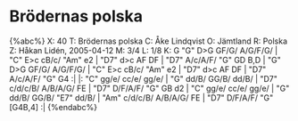 # Brödernas polska

{%abc%}
X: 40
T: Brödernas polska
C: Åke Lindqvist
O: Jämtland
R: Polska
Z: Håkan Lidén, 2005-04-12
M: 3/4
L: 1/8
K: G
"G" D>G GF/G/ A/G/F/G/ | "C" E>c cB/c/ "Am" e2 | "D7" d>c AF DF | "D7" A/c/A/F/ "G" GD B,D |
"G" D>G GF/G/ A/G/F/G/ | "C" E>c cB/c/ "Am" e2 | "D7" d>c AF DF | "D7" A/c/A/F/ "G" G4 :|
|: "C" gg/e/ cc/e/ gg/e/ | "G" dd/B/ GG/B/ dd/B/ | "D7" c/d/c/B/ A/B/A/G/ FE | "D7" D/F/A/F/ "G" GB d2 |
"C" gg/e/ cc/e/ gg/e/ | "G" dd/B/ GG/B/ "E7" dd/B/ | "Am" c/d/c/B/ A/B/A/G/ FE | "D7" D/F/A/F/ "G" [G4B,4] :|
{%endabc%}


